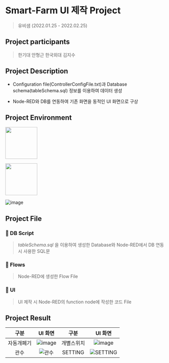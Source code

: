 # Smart-Farm UI 제작 Project

> 유비샘 (2022.01.25 - 2022.02.25)

## Project participants
> 한기대 안형근
> 한국외대 김지수

## Project Description
   - Configuration file(ControllerConfigFile.txt)과 Database schema(tableSchema.sql) 정보를 이용하여 데이터 생성
    
   - Node-RED와 DB를 연동하여 기존 화면을 동적인 UI 화면으로 구상
    
## Project Environment 
    
   <img src="https://user-images.githubusercontent.com/67498595/154415367-e2db53d0-4fb9-4f94-a172-7b21d2aff91d.svg" width = "100" height = "100"></br>
   
   <img src="https://user-images.githubusercontent.com/67498595/154413312-34b6eef1-3045-4247-a103-dfc8611ab97f.png" width = "100" height = "100">
   
   ![image](https://user-images.githubusercontent.com/67498595/154221609-49c6f4e3-a766-465a-a090-241e292e026f.png)


## Project File

   ### :file_folder: DB Script
   > *tableSchema.sql* 을 이용하여 생성한 Database와 Node-RED에서 DB 연동 시 사용한 SQL문 
   ### :file_folder: Flows
   > Node-RED에 생성한 Flow File 
   ### :file_folder: UI
   > UI 제작 시 Node-RED의 function node에 작성한 코드 File 


## Project Result
  | 구분 | UI 화면 | 구분 | UI 화면 |
  |:---:|:---:|:---:|:---:|
  | 자동개폐기 | ![image](https://user-images.githubusercontent.com/67498595/155068777-25106307-e700-4690-a0df-149d2a04e5eb.png) | 개별스위치 | ![image](https://user-images.githubusercontent.com/67498595/155068682-24725801-614f-4cd5-b9a5-3557253a8604.png) |
  | 관수 | ![관수](https://user-images.githubusercontent.com/67498595/154221145-08077fcd-8f13-45e0-91ce-7c1b7d289229.png) | SETTING | ![SETTING](https://user-images.githubusercontent.com/67498595/154221166-f79c3a9b-4bbc-43b8-b106-73dd69d42fc1.png) |
